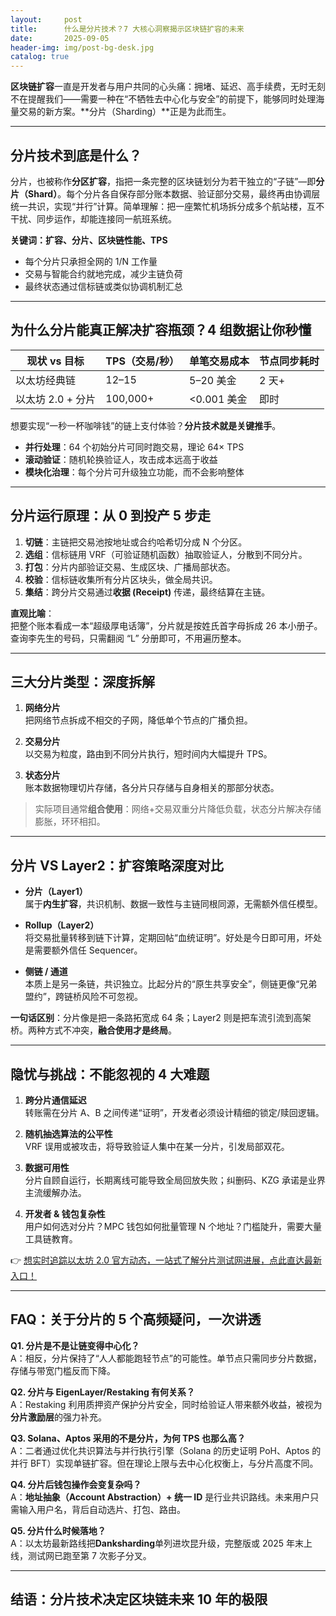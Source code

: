 ```yaml
---
layout:     post
title:      什么是分片技术？7 大核心洞察揭示区块链扩容的未来
date:       2025-09-05
header-img: img/post-bg-desk.jpg
catalog: true
---
```


**区块链扩容**一直是开发者与用户共同的心头痛：拥堵、延迟、高手续费，无时无刻不在提醒我们——需要一种在“不牺牲去中心化与安全”的前提下，能够同时处理海量交易的新方案。**分片（Sharding）**正是为此而生。

---

## 分片技术到底是什么？

分片，也被称作**分区扩容**，指把一条完整的区块链划分为若干独立的“子链”—即**分片（Shard）**。每个分片各自保存部分账本数据、验证部分交易，最终再由协调层统一共识，实现“并行”计算。简单理解：把一座繁忙机场拆分成多个航站楼，互不干扰、同步运作，却能连接同一航班系统。

**关键词：扩容、分片、区块链性能、TPS**

- 每个分片只承担全网的 1/N 工作量
- 交易与智能合约就地完成，减少主链负荷
- 最终状态通过信标链或类似协调机制汇总

---

## 为什么分片能真正解决扩容瓶颈？4 组数据让你秒懂

| 现状 vs 目标 | TPS（交易/秒） | 单笔交易成本 | 节点同步耗时 |
| ------------ | -------------- | ------------ | ------------ |
| 以太坊经典链 | 12–15          | 5–20 美金    | 2 天+        |
| 以太坊 2.0 + 分片 | 100,000+       | <0.001 美金  | 即时         |

想要实现“一秒一杯咖啡钱”的链上支付体验？**分片技术就是关键推手**。

- **并行处理**：64 个初始分片可同时跑交易，理论 64× TPS  
- **滚动验证**：随机轮换验证人，攻击成本远高于收益  
- **模块化治理**：每个分片可升级独立功能，而不会影响整体

---

## 分片运行原理：从 0 到投产 5 步走

1. **切链**：主链把交易池按地址或合约哈希切分成 N 个分区。  
2. **选组**：信标链用 VRF（可验证随机函数）抽取验证人，分散到不同分片。  
3. **打包**：分片内部验证交易、生成区块、广播局部状态。  
4. **校验**：信标链收集所有分片区块头，做全局共识。  
5. **集结**：跨分片交易通过**收据 (Receipt)** 传递，最终结算在主链。

**直观比喻**：  
把整个账本看成一本“超级厚电话簿”，分片就是按姓氏首字母拆成 26 本小册子。查询李先生的号码，只需翻阅 “L” 分册即可，不用遍历整本。

---

## 三大分片类型：深度拆解

1. **网络分片**  
   把网络节点拆成不相交的子网，降低单个节点的广播负担。

2. **交易分片**  
   以交易为粒度，路由到不同分片执行，短时间内大幅提升 TPS。

3. **状态分片**  
   账本数据物理切片存储，各分片只存储与自身相关的那部分状态。

> 实际项目通常**组合使用**：网络+交易双重分片降低负载，状态分片解决存储膨胀，环环相扣。

---

## 分片 VS Layer2：扩容策略深度对比

- **分片（Layer1）**  
  属于**内生扩容**，共识机制、数据一致性与主链同根同源，无需额外信任模型。

- **Rollup（Layer2）**  
  将交易批量转移到链下计算，定期回帖“血统证明”。好处是今日即可用，坏处是需要额外信任 Sequencer。

- **侧链 / 通道**  
  本质上是另一条链，共识独立。比起分片的“原生共享安全”，侧链更像“兄弟盟约”，跨链桥风险不可忽视。

**一句话区别**：分片像是把一条路拓宽成 64 条；Layer2 则是把车流引流到高架桥。两种方式不冲突，**融合使用才是终局**。

---

## 隐忧与挑战：不能忽视的 4 大难题

1. **跨分片通信延迟**  
   转账需在分片 A、B 之间传递“证明”，开发者必须设计精细的锁定/赎回逻辑。

2. **随机抽选算法的公平性**  
   VRF 误用或被攻击，将导致验证人集中在某一分片，引发局部双花。

3. **数据可用性**  
   分片自顾自运行，长期离线可能导致全局回放失败；纠删码、KZG 承诺是业界主流缓解办法。

4. **开发者 & 钱包复杂性**  
   用户如何选对分片？MPC 钱包如何批量管理 N 个地址？门槛陡升，需要大量工具链教育。

👉 [想实时追踪以太坊 2.0 官方动态，一站式了解分片测试网进展，点此直达最新入口！](https://okxdog.com/)

---

## FAQ：关于分片的 5 个高频疑问，一次讲透

**Q1. 分片是不是让链变得中心化？**  
A：相反，分片保持了“人人都能跑轻节点”的可能性。单节点只需同步分片数据，存储与带宽门槛反而下降。

**Q2. 分片与 EigenLayer/Restaking 有何关系？**  
A：Restaking 利用质押资产保护分片安全，同时给验证人带来额外收益，被视为**分片激励层**的强力补充。

**Q3. Solana、Aptos 采用的不是分片，为何 TPS 也那么高？**  
A：二者通过优化共识算法与并行执行引擎（Solana 的历史证明 PoH、Aptos 的并行 BFT）实现单链扩容。但在理论上限与去中心化权衡上，与分片高度不同。

**Q4. 分片后钱包操作会变复杂吗？**  
A：**地址抽象（Account Abstraction）+ 统一 ID** 是行业共识路线。未来用户只需输入用户名，背后自动选片、打包、路由。

**Q5. 分片什么时候落地？**  
A：以太坊最新路线把**Danksharding**单列进坎昆升级，完整版或 2025 年末上线，测试网已跑至第 7 次影子分叉。

---

## 结语：分片技术决定区块链未来 10 年的极限